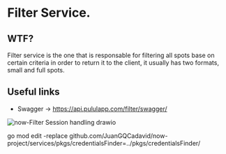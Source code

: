 # Filter Service.

## WTF?

Filter service is the one that is responsable for filtering all spots base on certain criteria in order to return it to the client, it usually has two formats, small and full spots.

## Useful links
* Swagger -> https://api.pululapp.com/filter/swagger/

![now-Filter Session handling drawio](https://user-images.githubusercontent.com/21164304/196567441-85c3254b-44db-4b99-946a-7bd5dfddd7ad.png)


go mod edit -replace github.com/JuanGQCadavid/now-project/services/pkgs/credentialsFinder=../pkgs/credentialsFinder/
